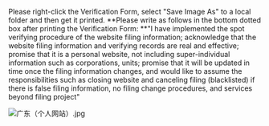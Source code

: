 Please right-click the Verification Form, select "Save Image As" to a local folder and then get it printed. **Please write as follows in the bottom dotted box after printing the Verification Form: **"I have implemented the spot verifying procedure of the website filing information; acknowledge that the website filing information and verifying records are real and effective; promise that it is a personal website, not including super-individual information such as corporations, units; promise that it will be updated in time once the filing information changes, and would like to assume the responsibilities such as closing website and canceling filing (blacklisted) if there is false filing information, no filing change procedures, and services beyond filing project"



![广东（个人网站）.jpg](https://github.com/jdcloudcom/cn/blob/joytaobao-beian-2020022401/image/ICP-License-Service/Guangdong-Province-Personal-Verification-Checklist-Download-cn-20200220.jpg)